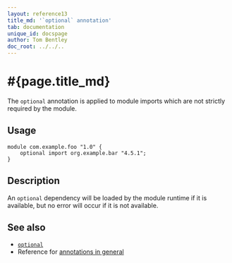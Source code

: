 ```yaml
---
layout: reference13
title_md: '`optional` annotation'
tab: documentation
unique_id: docspage
author: Tom Bentley
doc_root: ../../..
---
```


# #{page.title_md}

The `optional` annotation is applied to module imports which are 
not strictly required by the module.

## Usage

<!-- try: -->
    module com.example.foo "1.0" {
        optional import org.example.bar "4.5.1";
    }

## Description

An `optional` dependency will be loaded by the module runtime if it
is available, but no error will occur if it is not available.

## See also

* [`optional`](#{site.urls.apidoc_1_3}/index.html#optional)
* Reference for [annotations in general](../../structure/annotation/)

